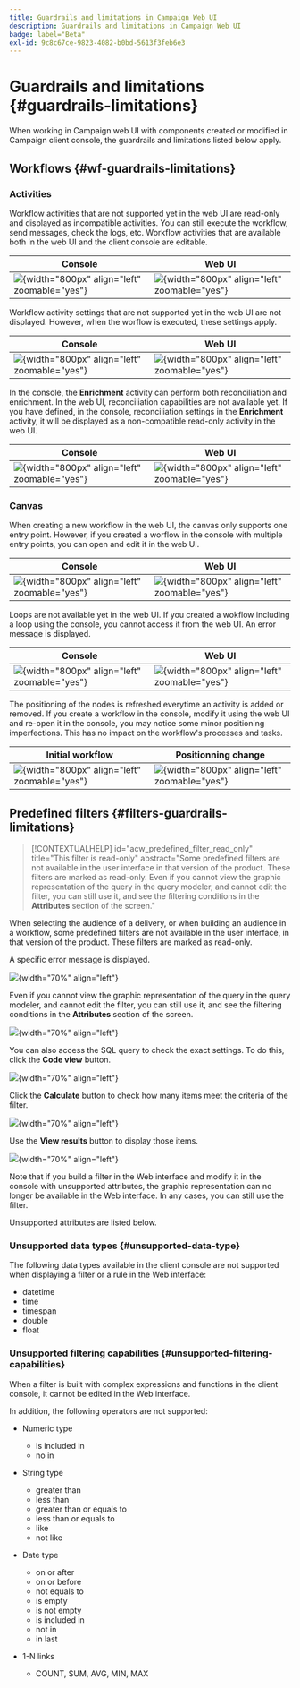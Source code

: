 ```yaml
---
title: Guardrails and limitations in Campaign Web UI
description: Guardrails and limitations in Campaign Web UI
badge: label="Beta"
exl-id: 9c8c67ce-9823-4082-b0bd-5613f3feb6e3
---
```

# Guardrails and limitations {#guardrails-limitations}

When working in Campaign web UI with components created or modified in Campaign client console, the guardrails and limitations listed below apply.

## Workflows {#wf-guardrails-limitations}

### Activities

Workflow activities that are not supported yet in the web UI are read-only and displayed as incompatible activities. You can still execute the workflow, send messages, check the logs, etc. Workflow activities that are available both in the web UI and the client console are editable. 

| Console | Web UI |
| --- | --- |
| ![](assets/limitations-activities-console.png){width="800px" align="left" zoomable="yes"} | ![](assets/limitations-activities-web.png){width="800px" align="left" zoomable="yes"} |

Workflow activity settings that are not supported yet in the web UI are not displayed. However, when the worflow is executed, these settings apply.

| Console | Web UI |
| --- | --- |
| ![](assets/limitations-options-console.png){width="800px" align="left" zoomable="yes"} | ![](assets/limitations-options-web.png){width="800px" align="left" zoomable="yes"} |

In the console, the **Enrichment** activity can perform both reconciliation and enrichment. In the web UI, reconciliation capabilities are not available yet. If you have defined, in the console, reconciliation settings in the **Enrichment** activity, it will be displayed as a non-compatible read-only activity in the web UI. 

| Console | Web UI |
| --- | --- |
| ![](assets/limitations-options-console.png){width="800px" align="left" zoomable="yes"} | ![](assets/limitations-options-web.png){width="800px" align="left" zoomable="yes"} |

### Canvas

When creating a new workflow in the web UI, the canvas only supports one entry point. However, if you created a worflow in the console with multiple entry points, you can open and edit it in the web UI. 

| Console | Web UI |
| --- | --- |
| ![](assets/limitations-multiple-console.png){width="800px" align="left" zoomable="yes"} | ![](assets/limitations-multiple-web.png){width="800px" align="left" zoomable="yes"} |

Loops are not available yet in the web UI. If you created a wokflow including a loop using the console, you cannot access it from the web UI. An error message is displayed.

| Console | Web UI |
| --- | --- |
| ![](assets/limitations-loops-console.png){width="800px" align="left" zoomable="yes"} | ![](assets/limitations-loops-web.png){width="800px" align="left" zoomable="yes"} |

The positioning of the nodes is refreshed everytime an activity is added or removed. If you create a workflow in the console, modify it using the web UI and re-open it in the console, you may notice some minor positioning imperfections. This has no impact on the workflow's processes and tasks.

| Initial workflow | Positionning change |
| --- | --- |
| ![](assets/limitations-positioning1.png){width="800px" align="left" zoomable="yes"} | ![](assets/limitations-positioning2.png){width="800px" align="left" zoomable="yes"} |

## Predefined filters {#filters-guardrails-limitations}

>[!CONTEXTUALHELP]
>id="acw_predefined_filter_read_only"
>title="This filter is read-only"
>abstract="Some predefined filters are not available in the user interface in that version of the product. These filters are marked as read-only. Even if you cannot view the graphic representation of the query in the query modeler, and cannot edit the filter, you can still use it, and see the filtering conditions in the **Attributes** section of the screen."

When selecting the audience of a delivery, or when building an audience in a workflow, some predefined filters are not available in the user interface, in that version of the product. These filters are marked as read-only.

A specific error message is displayed. 

![](assets/filter-unavailable.png){width="70%" align="left"}

Even if you cannot view the graphic representation of the query in the query modeler, and cannot edit the filter, you can still use it, and see the filtering conditions in the **Attributes** section of the screen. 

![](assets/rule-edit.png){width="70%" align="left"}

You can also access the SQL query to check the exact settings. To do this, click the **Code view** button.

![](assets/rule-code-view.png){width="70%" align="left"}

Click the **Calculate** button to check how many items meet the criteria of the filter. 

![](assets/rule-calculate.png){width="70%" align="left"}

Use the **View results** button to display those items.

![](assets/rule-view-results.png){width="70%" align="left"}

Note that if you build a filter in the Web interface and modify it in the console with unsupported attributes, the graphic representation can no longer be available in the Web interface. In any cases, you can still use the filter.

Unsupported attributes are listed below.

### Unsupported data types {#unsupported-data-type}

The following data types available in the client console are not supported when displaying a filter or a rule in the Web interface:

* datetime
* time
* timespan
* double
* float

### Unsupported filtering capabilities {#unsupported-filtering-capabilities}

When a filter is built with complex expressions and functions in the client console, it cannot be edited in the Web interface.

In addition, the following operators are not supported:

* Numeric type
    * is included in
    * no in

* String type
    * greater than
    * less than
    * greater than or equals to
    * less than or equals to
    * like
    * not like

* Date type
    * on or after
    * on or before
    * not equals to
    * is empty
    * is not empty
    * is included in
    * not in
    * in last

* 1-N links
    * COUNT, SUM, AVG, MIN, MAX

